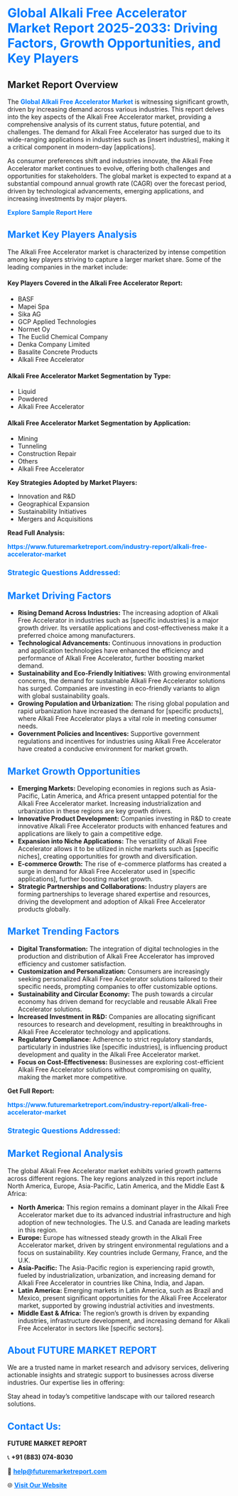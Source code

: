 <h1 style="color: #007BFF;">Global Alkali Free Accelerator Market Report 2025-2033: Driving Factors, Growth Opportunities, and Key Players</h1>

<section id="overview">
<h2>Market Report Overview</h2>
<p>The <a href="https://www.futuremarketreport.com/industry-report/alkali-free-accelerator-market" style="color: #007BFF; text-decoration: none;"><strong>Global Alkali Free Accelerator Market</strong></a> is witnessing significant growth, driven by increasing demand across various industries. This report delves into the key aspects of the Alkali Free Accelerator market, providing a comprehensive analysis of its current status, future potential, and challenges. The demand for Alkali Free Accelerator has surged due to its wide-ranging applications in industries such as [insert industries], making it a critical component in modern-day [applications].</p>
<p>As consumer preferences shift and industries innovate, the Alkali Free Accelerator market continues to evolve, offering both challenges and opportunities for stakeholders. The global market is expected to expand at a substantial compound annual growth rate (CAGR) over the forecast period, driven by technological advancements, emerging applications, and increasing investments by major players.</p>
</section>

<section id="overview">
<p><a href="https://www.futuremarketreport.com/request-sample/reportId=98520" style="color: #007BFF; text-decoration: none;"><strong>Explore Sample Report Here</strong></a></p>
</section>

<section id="key-players">
<h2 style="color: #007BFF;">Market Key Players Analysis</h2>
<p>The Alkali Free Accelerator market is characterized by intense competition among key players striving to capture a larger market share. Some of the leading companies in the market include:</p>
<h4>Key Players Covered in the Alkali Free Accelerator Report:</h4>
<ul><li>BASF</li><li>Mapei Spa</li><li>Sika AG</li><li>GCP Applied Technologies</li><li>Normet Oy</li><li>The Euclid Chemical Company</li><li>Denka Company Limited</li><li>Basalite Concrete Products</li><li>Alkali Free Accelerator</li></ul>
<h4>Alkali Free Accelerator Market Segmentation by Type:</h4>
<ul><li>Liquid</li><li>Powdered</li><li>Alkali Free Accelerator</li></ul>

<h4>Alkali Free Accelerator Market Segmentation by Application:</h4>
<ul><li>Mining</li><li>Tunneling</li><li>Construction Repair</li><li>Others</li><li>Alkali Free Accelerator</li></ul>
<p><strong>Key Strategies Adopted by Market Players:</strong></p>
<ul>
<li>Innovation and R&D</li>
<li>Geographical Expansion</li>
<li>Sustainability Initiatives</li>
<li>Mergers and Acquisitions</li>
</ul>
</section>

<section>
<p><strong>Read Full Analysis: </strong></p><a href="https://www.futuremarketreport.com/industry-report/alkali-free-accelerator-market" style="color: #007BFF; text-decoration: none;"><strong>https://www.futuremarketreport.com/industry-report/alkali-free-accelerator-market</strong></a>
<h3 style="color: #007BFF;">Strategic Questions Addressed:</h3>
</section>

<section id="driving-factors">
<h2 style="color: #007BFF;">Market Driving Factors</h2>
<ul>
<li><strong>Rising Demand Across Industries:</strong> The increasing adoption of Alkali Free Accelerator in industries such as [specific industries] is a major growth driver. Its versatile applications and cost-effectiveness make it a preferred choice among manufacturers.</li>
<li><strong>Technological Advancements:</strong> Continuous innovations in production and application technologies have enhanced the efficiency and performance of Alkali Free Accelerator, further boosting market demand.</li>
<li><strong>Sustainability and Eco-Friendly Initiatives:</strong> With growing environmental concerns, the demand for sustainable Alkali Free Accelerator solutions has surged. Companies are investing in eco-friendly variants to align with global sustainability goals.</li>
<li><strong>Growing Population and Urbanization:</strong> The rising global population and rapid urbanization have increased the demand for [specific products], where Alkali Free Accelerator plays a vital role in meeting consumer needs.</li>
<li><strong>Government Policies and Incentives:</strong> Supportive government regulations and incentives for industries using Alkali Free Accelerator have created a conducive environment for market growth.</li>
</ul>
</section>

<section id="growth-opportunities">
<h2 style="color: #007BFF;">Market Growth Opportunities</h2>
<ul>
<li><strong>Emerging Markets:</strong> Developing economies in regions such as Asia-Pacific, Latin America, and Africa present untapped potential for the Alkali Free Accelerator market. Increasing industrialization and urbanization in these regions are key growth drivers.</li>
<li><strong>Innovative Product Development:</strong> Companies investing in R&D to create innovative Alkali Free Accelerator products with enhanced features and applications are likely to gain a competitive edge.</li>
<li><strong>Expansion into Niche Applications:</strong> The versatility of Alkali Free Accelerator allows it to be utilized in niche markets such as [specific niches], creating opportunities for growth and diversification.</li>
<li><strong>E-commerce Growth:</strong> The rise of e-commerce platforms has created a surge in demand for Alkali Free Accelerator used in [specific applications], further boosting market growth.</li>
<li><strong>Strategic Partnerships and Collaborations:</strong> Industry players are forming partnerships to leverage shared expertise and resources, driving the development and adoption of Alkali Free Accelerator products globally.</li>
</ul>
</section>

<section id="trending-factors">
<h2 style="color: #007BFF;">Market Trending Factors</h2>
<ul>
<li><strong>Digital Transformation:</strong> The integration of digital technologies in the production and distribution of Alkali Free Accelerator has improved efficiency and customer satisfaction.</li>
<li><strong>Customization and Personalization:</strong> Consumers are increasingly seeking personalized Alkali Free Accelerator solutions tailored to their specific needs, prompting companies to offer customizable options.</li>
<li><strong>Sustainability and Circular Economy:</strong> The push towards a circular economy has driven demand for recyclable and reusable Alkali Free Accelerator solutions.</li>
<li><strong>Increased Investment in R&D:</strong> Companies are allocating significant resources to research and development, resulting in breakthroughs in Alkali Free Accelerator technology and applications.</li>
<li><strong>Regulatory Compliance:</strong> Adherence to strict regulatory standards, particularly in industries like [specific industries], is influencing product development and quality in the Alkali Free Accelerator market.</li>
<li><strong>Focus on Cost-Effectiveness:</strong> Businesses are exploring cost-efficient Alkali Free Accelerator solutions without compromising on quality, making the market more competitive.</li>
</ul>
</section>

<section>
<p><strong>Get Full Report: </strong></p><a href="https://www.futuremarketreport.com/industry-report/alkali-free-accelerator-market" style="color: #007BFF; text-decoration: none;"><strong>https://www.futuremarketreport.com/industry-report/alkali-free-accelerator-market</strong></a>
<h3 style="color: #007BFF;">Strategic Questions Addressed:</h3>
</section>


<section id="regional-analysis">
<h2 style="color: #007BFF;">Market Regional Analysis</h2>
<p>The global Alkali Free Accelerator market exhibits varied growth patterns across different regions. The key regions analyzed in this report include North America, Europe, Asia-Pacific, Latin America, and the Middle East & Africa:</p>
<ul>
<li><strong>North America:</strong> This region remains a dominant player in the Alkali Free Accelerator market due to its advanced industrial infrastructure and high adoption of new technologies. The U.S. and Canada are leading markets in this region.</li>
<li><strong>Europe:</strong> Europe has witnessed steady growth in the Alkali Free Accelerator market, driven by stringent environmental regulations and a focus on sustainability. Key countries include Germany, France, and the U.K.</li>
<li><strong>Asia-Pacific:</strong> The Asia-Pacific region is experiencing rapid growth, fueled by industrialization, urbanization, and increasing demand for Alkali Free Accelerator in countries like China, India, and Japan.</li>
<li><strong>Latin America:</strong> Emerging markets in Latin America, such as Brazil and Mexico, present significant opportunities for the Alkali Free Accelerator market, supported by growing industrial activities and investments.</li>
<li><strong>Middle East & Africa:</strong> The region’s growth is driven by expanding industries, infrastructure development, and increasing demand for Alkali Free Accelerator in sectors like [specific sectors].</li>
</ul>
</section>

<footer>
<h2 style="color: #007BFF;">About FUTURE MARKET REPORT</h2>
<p>We are a trusted name in market research and advisory services, delivering actionable insights and strategic support to businesses across diverse industries. Our expertise lies in offering:</p>

<p>Stay ahead in today’s competitive landscape with our tailored research solutions.</p>

<h2 style="color: #007BFF;">Contact Us:</h2>
<p><strong>FUTURE MARKET REPORT</strong></p>
<p>📞 <strong>+91 (883) 074-8030</strong></p>
<p>📧 <strong><a href="mailto:help@futuremarketreport.com" style="color: #007BFF;">help@futuremarketreport.com</a></strong></p>
<p>🌐 <strong><a href="https://www.futuremarketreport.com/" style="color: #007BFF;">Visit Our Website</a></strong></p>
</footer>